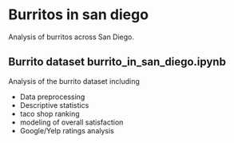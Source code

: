 
# Burritos in san diego
Analysis of burritos across San Diego.

## Burrito dataset burrito_in_san_diego.ipynb
Analysis of the burrito dataset including
* Data preprocessing
* Descriptive statistics
* taco shop ranking
* modeling of overall satisfaction
* Google/Yelp ratings analysis
